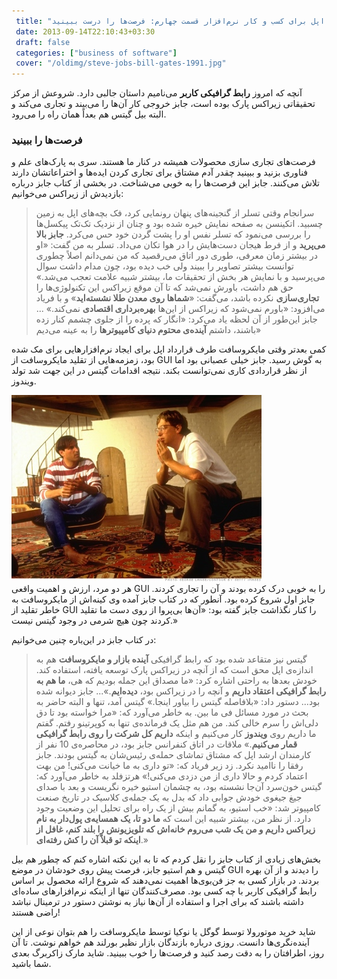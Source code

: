 ```yaml
---
 title: "درس‌هایی از استیو جابز و اپل برای کسب و کار نرم‌افزار قسمت چهارم: فرصت‌ها را درست ببینید" 
 date: 2013-09-14T22:10:43+03:30
 draft: false 
 categories: ["business of software"]
 cover: "/oldimg/steve-jobs-bill-gates-1991.jpg"
---
```






آنچه که امروز **رابط گرافیکی کاربر** می‌نامیم داستان جالبی دارد. شروعش از مرکز تحقیقاتی زیراکس پارک بوده است، جابز خروجی کار آن‌ها را می‌بیند و تجاری می‌کند و البته بیل گیتس هم بعداً همان راه را می‌رود.



### فرصت‌ها را ببینید



فرصت‌های تجاری سازی محصولات همیشه در کنار ما هستند. سری به پارک‌های علم و فناوری بزنید و ببینید چقدر آدم مشتاق برای تجاری کردن ایده‌ها و اختراعاتشان دارند تلاش می‌کنند. جابز این فرصت‌ها را به خوبی می‌شناخت. در بخشی از کتاب جابز درباره بازدیدش از زیراکس می‌خوانیم:



> سرانجام وقتی تسلر از گنجینه‌های پنهان رونمایی کرد، فک بچه‌های اپل به زمین چسبید. اتکینسن به صفحه نمایش خیره شده بود و چنان از نزدیک تک‌تک پیکسل‌ها را بررسی می‌نمود که تسلر نفس او را پشت گردن خود حس می‌کرد. **جابز بالا می‌پرید** و از فرط هیجان دست‌هایش را در هوا تکان ‌می‌داد. تسلر به من گفت: «او در بیشتر زمان معرفی، طوری دور اتاق می‌رقصید که من نمی‌دانم اصلاً چطوری توانست بیشتر تصاویر را ببیند ولی خب دیده بود، چون مدام داشت سوال می‌پرسید و با نمایش هر بخش از تحقیقات ما، بیشتر شبیه علامت تعجب می‌شد.» حق هم داشت، باورش نمی‌شد که تا آن موقع زیراکس این تکنولوژی‌ها را **تجاری‌سازی** نکرده باشد، می‌گفت: «**شماها روی معدن طلا نشسته‌اید**» و با فریاد می‌افزود: «باورم نمی‌شود که زیراکس از این‌ها **بهره‌برداری اقتصادی** نمی‌کند.» ...
جابز این‌طور از آن لحظه یاد می‌کرد: «انگار که پرده را از جلوی چشمم کنار زده باشند، داشتم **آینده‌ی محتوم دنیای کامپیوترها** را به عینه می‌دیم»



کمی بعدتر وقتی مایکروسافت طرف قرارداد اپل برای ایجاد نرم‌افزارهایی برای مک شده بود، زمزمه‌هایی از تقلید مایکروسافت از GUI به گوش رسید. جابز خیلی عصبانی بود اما از نظر قراردادی کاری نمی‌توانست بکند. نتیجه اقدامات گیتس در این جهت شد تولد ویندوز.



![](/oldimg/steve-jobs-bill-gates-1991.jpg)  
هر دو مرد، ارزش و اهمیت واقعی GUI را به خوبی درک کرده بودند و آن را تجاری کردند. جابز اول شروع کرده بود. آنطور که در کتاب جابز آمده وی کینه‌اش از مایکروسافت به خاطر تقلید از GUI را کنار نگذاشت جابز گفته بود: «آن‌ها بی‌پروا از روی دست ما تقلید کردند چون هیچ شرمی در وجود گیتس نیست.»



در کتاب جابز در این‌باره چنین می‌خوانیم:



> گیتس نیز متقاعد شده بود که رابط گرافیکی **آینده بازار و مایکروسافت** هم به اندازه‌ی اپل محق است که از آنچه در زیراکس پارک توسعه یافته، استفاده کند. خودش بعدها به راحتی اشاره کرد: «ما مصداق این جمله بودیم که هی، **ما هم به رابط گرافیکی اعتقاد داریم** و آنچه را در زیراکس بود، **دیده‌ایم**.»...
جابز دیوانه شده بود... دستور داد: «بلافاصله گیتس را بیاور اینجا.» گیتس آمد، تنها و البته حاضر به بحث در مورد مسائل فی ما بین. به خاطر می‌آورد که: «مرا خواسته بود تا دق دلی‌اش را سرم خالی کند. من هم مثل یک فرمانده‌ی تنها به کوپرتینو رفتم. گفتم ما داریم روی **ویندوز** کار می‌کنیم و اینکه **داریم کل شرکت را روی رابط گرافیکی قمار می‌کنیم**.»
ملاقات در اتاق کنفرانس جابز بود، در محاصره‌ی 10 نفر از کارمندان ارشد اپل که مشتاق تماشای حمله‌ی رئیس‌شان به گیتس بودند. جابز رفقا را ناامید نکرد. زد زیر فریاد که: «تو داری به ما خیانت می‌کنی! من بهت اعتماد کردم و حالا داری از من دزدی می‌کنی!» هرتزفلد به خاطر می‌آورد که: گیتس خون‌سرد آن‌جا نشسته بود، به چشمان استیو خیره نگریست و بعد با صدای جیغ جیغوی خودش جوابی داد که بدل به یک جمله‌ی کلاسیک در تاریخ صنعت کامپیوتر شد: «خب استیو، به گمانم بیش از یک راه برای تحلیل این وضعیت وجود دارد. از نظر من، بیشتر شبیه این است که **ما دو تا، یک همسایه‌ی پول‌دار به نام زیراکس داریم و من یک شب می‌روم خانه‌اش که تلویزیونش را بلند کنم، غافل از اینکه تو قبلاً آن را کش رفته‌ای**.»



بخش‌های زیادی از کتاب جابز را نقل کردم که تا به این نکته اشاره کنم که چطور هم بیل گیتس و هم استیو جابز، فرصت پیش روی خودشان در موضع GUI را دیدند و از آن بهره بردند. در بازار کسی به جز فن‌بوی‌ها اهمیت نمی‌دهند که شروع ارائه محصول بر اساس رابط گرافیکی کاربر با چه کسی بود. مصرف‌کنندگان تنها از اینکه نرم‌افزارهای ساده‌ای داشته باشند که برای اجرا و استفاده از آن‌ها نیاز به نوشتن دستور در ترمینال نباشد راضی هستند!



شاید خرید موتورولا توسط گوگل یا نوکیا توسط مایکروسافت را هم بتوان نوعی از این آینده‌نگری‌ها دانست. روزی درباره بازندگان بازار نظیر بورلند هم خواهم نوشت. تا آن روز، اطرافتان را به دقت رصد کنید و فرصت‌ها را خوب ببینید. شاید مارک زاکربرگ بعدی شما باشید.

